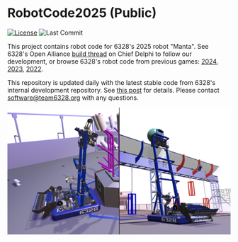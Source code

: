 # RobotCode2025 (Public)

[![License](https://img.shields.io/badge/License-MIT-blue)](https://github.com/Mechanical-Advantage/RobotCode2025Public/blob/main/LICENSE) ![Last Commit](https://img.shields.io/github/last-commit/Mechanical-Advantage/RobotCode2025Public?color=yellow)

This project contains robot code for 6328's 2025 robot "Manta". See 6328's Open Alliance [build thread](https://www.chiefdelphi.com/t/frc-6328-mechanical-advantage-2025-build-thread/477314) on Chief Delphi to follow our development, or browse 6328's robot code from previous games: [2024](https://github.com/Mechanical-Advantage/RobotCode2024), [2023](https://github.com/Mechanical-Advantage/RobotCode2023), [2022](https://github.com/Mechanical-Advantage/RobotCode2022).

This repository is updated daily with the latest stable code from 6328's internal development repository. See [this post](https://www.chiefdelphi.com/t/frc-6328-mechanical-advantage-2025-build-thread/477314/11) for details. Please contact software@team6328.org with any questions.

![Manta](/manta.png)
